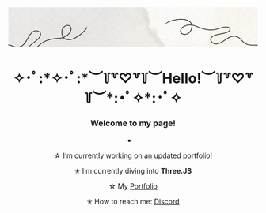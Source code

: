 <img src="https://github.com/hakuxo/hakuxo/blob/main/github%20banner%20(960%20%C3%97%20152%20px)%20(640%20%C3%97%20152%20px)%20(960%20%C3%97%20152%20px)%20(1).gif?raw=true" alt="banner">


<h1 align="center"> ✧･ﾟ:*✧･ﾟ:*︶꒦꒷♡꒷꒦︶Hello!︶꒦꒷♡꒷꒦︶*:･ﾟ✧*:･ﾟ✧</h1>
<h3 align="center">Welcome to my page!</h3>



<li align="center">
  
  ☆ I’m currently working on an updated portfolio!
 
  ✭ I’m currently diving into **Three.JS**
 
  ☆ My [Portfolio](https://hakuxo.github.io/Portfolio/)
 
  ✭ How to reach me: [Discord](discordapp.com/users/247509558883385345)
 
 </li>

 
